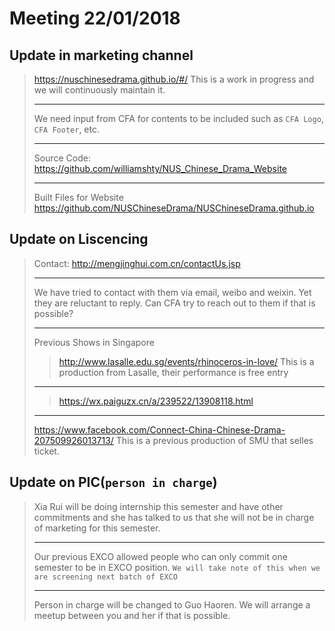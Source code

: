 # Meeting 22/01/2018

## Update in marketing channel
>https://nuschinesedrama.github.io/#/
This is a work in progress and we will continuously maintain it. 
>***
>We need input from CFA for contents to be included such as `CFA Logo`, `CFA Footer`, etc.
>***
>Source Code:
https://github.com/williamshty/NUS_Chinese_Drama_Website
>***
>Built Files for Website
https://github.com/NUSChineseDrama/NUSChineseDrama.github.io

## Update on Liscencing
>Contact: http://mengjinghui.com.cn/contactUs.jsp
>***
>We have tried to contact with them via email, weibo and weixin. Yet they are reluctant to reply. Can CFA try to reach out to them if that is possible?
>***
>Previous Shows in Singapore
>>http://www.lasalle.edu.sg/events/rhinoceros-in-love/
>This is a production from Lasalle, their performance is free entry
>***
>>https://wx.paiguzx.cn/a/239522/13908118.html
>***
>https://www.facebook.com/Connect-China-Chinese-Drama-207509926013713/
>This is  a previous production of SMU that selles ticket. 

## Update on PIC(`person in charge`)
>Xia Rui will be doing internship this semester and have other commitments and she has talked to us that she will not be in charge of marketing for this semester. 
>***
>Our previous EXCO allowed people who can only commit one semester to be in EXCO position. `We will take note of this when we are screening next batch of EXCO`
>***
>Person in charge will be changed to Guo Haoren. We will arrange a meetup between you and her if that is possible.
